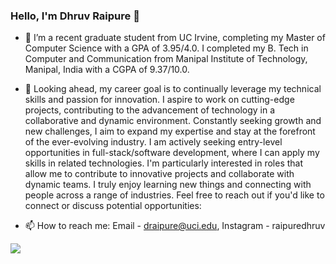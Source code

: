 ### Hello, I'm Dhruv Raipure 👋
- 🌱 I’m a recent graduate student from UC Irvine, completing my Master of Computer Science with a GPA of 3.95/4.0. I completed my B. Tech in Computer and Communication from Manipal Institute of Technology, Manipal, India with a CGPA of 9.37/10.0.
  
- 🤔 Looking ahead, my career goal is to continually leverage my technical skills and passion for innovation. I aspire to work on cutting-edge projects, contributing to the advancement of technology in a collaborative and dynamic environment. Constantly seeking growth and new challenges, I aim to expand my expertise and stay at the forefront of the ever-evolving industry.
I am actively seeking entry-level opportunities in full-stack/software development, where I can apply my skills in related technologies. I'm particularly interested in roles that allow me to contribute to innovative projects and collaborate with dynamic teams.
I truly enjoy learning new things and connecting with people across a range of industries. Feel free to reach out if you'd like to connect or discuss potential opportunities:

- 📫 How to reach me: Email - draipure@uci.edu, Instagram - raipuredhruv

<img src="https://github-readme-stats.vercel.app/api?username=DhruvRaipure&&show_icons=true&title_color=ffffff&icon_color=bb2acf&text_color=daf7dc&bg_color=151515" />
